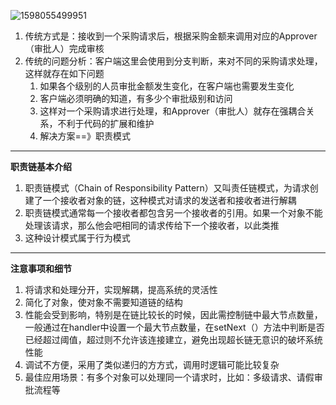 ![1598055499951](C:\Users\hl2333\AppData\Roaming\Typora\typora-user-images\1598055499951.png)

1. 传统方式是：接收到一个采购请求后，根据采购金额来调用对应的Approver（审批人）完成审核
2. 传统的问题分析：客户端这里会使用到分支判断，来对不同的采购请求处理，这样就存在如下问题
   1. 如果各个级别的人员审批金额发生变化，在客户端也需要发生变化
   2. 客户端必须明确的知道，有多少个审批级别和访问
   3. 这样对一个采购请求进行处理，和Approver（审批人）就存在强耦合关系，不利于代码的扩展和维护
   4. 解决方案==》职责模式

---

**职责链基本介绍**

1. 职责链模式（Chain of Responsibility Pattern）又叫责任链模式，为请求创建了一个接收者对象的链，这种模式对请求的发送者和接收者进行解耦
2. 职责链模式通常每一个接收者都包含另一个接收者的引用。如果一个对象不能处理该请求，那么他会吧相同的请求传给下一个接收者，以此类推 
3. 这种设计模式属于行为模式

---

**注意事项和细节**

1. 将请求和处理分开，实现解耦，提高系统的灵活性
2. 简化了对象，使对象不需要知道链的结构
3. 性能会受到影响，特别是在链比较长的时候，因此需控制链中最大节点数量，一般通过在handler中设置一个最大节点数量，在setNext（）方法中判断是否已经超过阈值，超过则不允许该连接建立，避免出现超长链无意识的破坏系统性能
4. 调试不方便，采用了类似递归的方方式，调用时逻辑可能比较复杂
5. 最佳应用场景：有多个对象可以处理同一个请求时，比如：多级请求、请假审批流程等

























